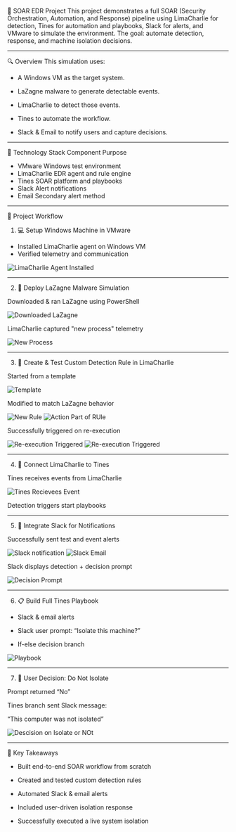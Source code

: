 🚀 SOAR EDR Project
This project demonstrates a full SOAR (Security Orchestration, Automation, and Response) pipeline using LimaCharlie for detection, Tines for automation and playbooks, Slack for alerts, and VMware to simulate the environment. The goal: automate detection, response, and machine isolation decisions.

---

🔍 Overview
This simulation uses:

  * A Windows VM as the target system.

  * LaZagne malware to generate detectable events.

  * LimaCharlie to detect those events.

  * Tines to automate the workflow.

  * Slack & Email to notify users and capture decisions.

---

🧰 Technology Stack
Component	Purpose
  * VMware	Windows test environment
  * LimaCharlie	EDR agent and rule engine
  * Tines	SOAR platform and playbooks
  * Slack	Alert notifications
  * Email	Secondary alert method

---

🔄 Project Workflow

1. 💻 Setup Windows Machine in VMware

  * Installed LimaCharlie agent on Windows VM
  * Verified telemetry and communication

![LimaCharlie Agent Installed](https://github.com/mbergin123/mbergin123/raw/main/soar-edr-project/imageSOAR/image2.png)

---

2. 🧪 Deploy LaZagne Malware Simulation

Downloaded & ran LaZagne using PowerShell

![Downloaded LaZagne](https://github.com/mbergin123/mbergin123/raw/main/soar-edr-project/imageSOAR/image5.png)

LimaCharlie captured "new process" telemetry

![New Process](https://github.com/mbergin123/mbergin123/raw/main/soar-edr-project/imageSOAR/image6.png)

---

3. 🔐 Create & Test Custom Detection Rule in LimaCharlie

Started from a template

![Template](https://github.com/mbergin123/mbergin123/raw/main/soar-edr-project/imageSOAR/image7.png)


Modified to match LaZagne behavior

![New Rule](https://github.com/mbergin123/mbergin123/raw/main/soar-edr-project/imageSOAR/image8.png)
![Action Part of RUle](https://github.com/mbergin123/mbergin123/raw/main/soar-edr-project/imageSOAR/image9.png)


Successfully triggered on re-execution

![Re-execution Triggered](https://github.com/mbergin123/mbergin123/raw/main/soar-edr-project/imageSOAR/image11.png)
![Re-execution Triggered](https://github.com/mbergin123/mbergin123/raw/main/soar-edr-project/imageSOAR/image12.png)

---

4. 🤝 Connect LimaCharlie to Tines

Tines receives events from LimaCharlie

![Tines Recievees Event](https://github.com/mbergin123/mbergin123/raw/main/soar-edr-project/imageSOAR/image14.png)

Detection triggers start playbooks

---

5. 💬 Integrate Slack for Notifications

Successfully sent test and event alerts

![Slack notification](https://github.com/mbergin123/mbergin123/raw/main/soar-edr-project/imageSOAR/image21.png)
![Slack Email](https://github.com/mbergin123/mbergin123/raw/main/soar-edr-project/imageSOAR/image20.png)


Slack displays detection + decision prompt

![Decision Prompt](https://github.com/mbergin123/mbergin123/raw/main/soar-edr-project/imageSOAR/image22.png)


---

6. 📋 Build Full Tines Playbook

  * Slack & email alerts

  * Slack user prompt: “Isolate this machine?”

  * If-else decision branch

![Playbook](https://github.com/mbergin123/mbergin123/raw/main/soar-edr-project/imageSOAR/image25.png)

---

7. 🔄 User Decision: Do Not Isolate

Prompt returned “No”

Tines branch sent Slack message:

“This computer was not isolated”

![Descision on Isolate or NOt](https://github.com/mbergin123/mbergin123/raw/main/soar-edr-project/imageSOAR/image23.png)

---

📌 Key Takeaways
  * Built end-to-end SOAR workflow from scratch

  * Created and tested custom detection rules

  * Automated Slack & email alerts

  * Included user-driven isolation response

  * Successfully executed a live system isolation


